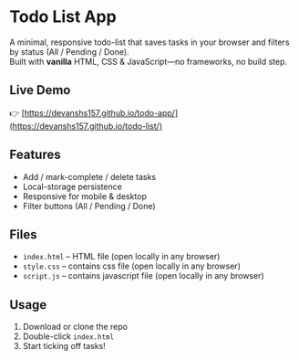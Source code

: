 # Todo List App

A minimal, responsive todo-list that saves tasks in your browser and filters by status (All / Pending / Done).  
Built with **vanilla** HTML, CSS & JavaScript—no frameworks, no build step.

## Live Demo
👉 [https://devanshs157.github.io/todo-app/](https://devanshs157.github.io/todo-list/)

## Features
- Add / mark-complete / delete tasks  
- Local-storage persistence  
- Responsive for mobile & desktop  
- Filter buttons (All / Pending / Done)

## Files
- `index.html` – HTML file (open locally in any browser)
- `style.css` – contains css file (open locally in any browser)
- `script.js` – contains javascript file (open locally in any browser)

## Usage
1. Download or clone the repo  
2. Double-click `index.html`  
3. Start ticking off tasks!
